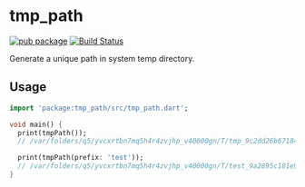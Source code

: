 # tmp_path

[![pub package](https://img.shields.io/pub/v/tmp_path.svg)](https://pub.dev/packages/tmp_path)
[![Build Status](https://github.com/flutter-cavalry/tmp_path/workflows/Build/badge.svg)](https://github.com/flutter-cavalry/tmp_path/actions)

Generate a unique path in system temp directory.

## Usage

```dart
import 'package:tmp_path/src/tmp_path.dart';

void main() {
  print(tmpPath());
  // /var/folders/q5/yvcxrtbn7mq5h4r4zvjhp_v40000gn/T/tmp_9c2dd26b67184afcb6d25bad068726c5

  print(tmpPath(prefix: 'test'));
  // /var/folders/q5/yvcxrtbn7mq5h4r4zvjhp_v40000gn/T/test_9a2895c181e94602912abe32b7eafed1
}
```

